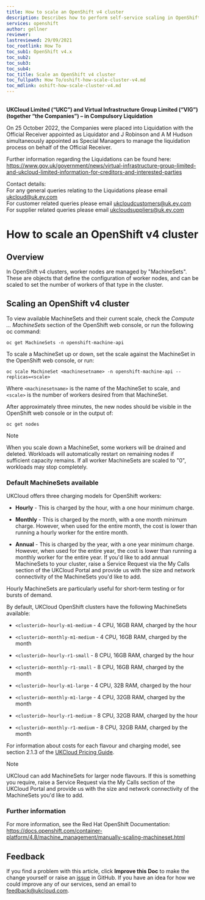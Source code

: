 ```yaml
---
title: How to scale an OpenShift v4 cluster
description: Describes how to perform self-service scaling in OpenShift v4
services: openshift
author: gellner
reviewer: 
lastreviewed: 29/09/2021
toc_rootlink: How To
toc_sub1: OpenShift v4.x
toc_sub2:
toc_sub3:
toc_sub4:
toc_title: Scale an OpenShift v4 cluster
toc_fullpath: How To/oshift-how-scale-cluster-v4.md
toc_mdlink: oshift-how-scale-cluster-v4.md
---
```


<br>**UKCloud Limited (“UKC”) and Virtual Infrastructure Group Limited (“VIG”) (together “the Companies”) – in Compulsory Liquidation**

On 25 October 2022, the Companies were placed into Liquidation with the Official Receiver appointed as Liquidator and J Robinson and A M Hudson simultaneously appointed as Special Managers to manage the liquidation process on behalf of the Official Receiver.

Further information regarding the Liquidations can be found here: <https://www.gov.uk/government/news/virtual-infrastructure-group-limited-and-ukcloud-limited-information-for-creditors-and-interested-parties>

Contact details:<br>
For any general queries relating to the Liquidations please email <ukcloud@uk.ey.com><br>
For customer related queries please email <ukcloudcustomers@uk.ey.com><br>
For supplier related queries please email <ukcloudsuppliers@uk.ey.com>

# How to scale an OpenShift v4 cluster

## Overview

In OpenShift v4 clusters, worker nodes are managed by "MachineSets". These are objects that define the configuration of worker nodes, and can be scaled to set the number of workers of that type in the cluster.

## Scaling an OpenShift v4 cluster

To view available MachineSets and their current scale, check the *Compute ... MachineSets* section of the OpenShift web console, or run the following oc command:

    oc get MachineSets -n openshift-machine-api

To scale a MachineSet up or down, set the scale against the MachineSet in the OpenShift web console, or run:

    oc scale MachineSet <machinesetname> -n openshift-machine-api --replicas=<scale>
    
Where `<machinesetname>` is the name of the MachineSet to scale, and `<scale>` is the number of workers desired from that MachineSet.

After approximately three minutes, the new nodes should be visible in the OpenShift web console or in the output of:

    oc get nodes
	
> [!NOTE]
> When you scale down a MachineSet, some workers will be drained and deleted. Workloads will automatically restart on remaining nodes if sufficient capacity remains. If all worker MachineSets are scaled to "0", workloads may stop completely.

### Default MachineSets available

UKCloud offers three charging models for OpenShift workers:

- **Hourly** - This is charged by the hour, with a one hour minimum charge.

- **Monthly** - This is charged by the month, with a one month minimum charge. However, when used for the entire month, the cost is lower than running a hourly worker for the entire month.

- **Annual** - This is charged by the year, with a one year minimum charge. However, when used for the entire year, the cost is lower than running a monthly worker for the entire year. If you'd like to add annual MachineSets to your cluster, raise a Service Request via the My Calls section of the UKCloud Portal and provide us with the size and network connectivity of the MachineSets you'd like to add.

Hourly MachineSets are particularly useful for short-term testing or for bursts of demand.

By default, UKCloud OpenShift clusters have the following MachineSets available:

- `<clusterid>-hourly-m1-medium` - 4 CPU, 16GB RAM, charged by the hour

- `<clusterid>-monthly-m1-medium` - 4 CPU, 16GB RAM, charged by the month

- `<clusterid>-hourly-r1-small` - 8 CPU, 16GB RAM, charged by the hour

- `<clusterid>-monthly-r1-small` - 8 CPU, 16GB RAM, charged by the month

- `<clusterid>-hourly-m1-large` - 4 CPU, 32B RAM, charged by the hour

- `<clusterid>-monthly-m1-large` - 4 CPU, 32GB RAM, charged by the month

- `<clusterid>-hourly-r1-medium` -  8 CPU, 32GB RAM, charged by the hour

- `<clusterid>-monthly-r1-medium` - 8 CPU, 32GB RAM, charged by the month

For information about costs for each flavour and charging model, see section 2.1.3 of the [UKCloud Pricing Guide](https://ukcloud.com/pricing-guide).

> [!NOTE]
> UKCloud can add MachineSets for larger node flavours. If this is something you require, raise a Service Request via the My Calls section of the UKCloud Portal and provide us with the size and network connectivity of the MachineSets you'd like to add.

### Further information

For more information, see the Red Hat OpenShift Documentation:
https://docs.openshift.com/container-platform/4.8/machine_management/manually-scaling-machineset.html

## Feedback

If you find a problem with this article, click **Improve this Doc** to make the change yourself or raise an [issue](https://github.com/UKCloud/documentation/issues) in GitHub. If you have an idea for how we could improve any of our services, send an email to <feedback@ukcloud.com>.
